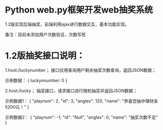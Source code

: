 ﻿
# Python web.py框架开发web抽奖系统

1.2版实现后端抽奖，前端利用ajax进行数据交互，基本功能实现。

备注：目前未添加用户次数验证，次数写死


# 1.2版抽奖接口说明：
1.host:/luckynumber；
接口仅用查询用户剩余抽奖次数查询，返回JSON数据；

示例数据：
	{
		luckynnumber: 0
	}
	
2.host:/lucky；
抽奖接口，请求接口进行随机抽奖并返回JSON数据；

示例数据1：
	{
	  "playnum": 2, 
	  "id": 3, 
	  "angles": 120, 
	  "name": "恭喜您抽中理财金5200元！"
	}	

	
示例数据2：
	{
	  "playnum": -1, 
	  "id": "Null", 
	  "angles": 0, 
	  "name": "抽奖次数不足"
	}	
